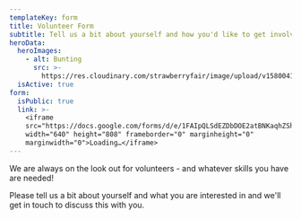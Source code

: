```yaml
---
templateKey: form
title: Volunteer Form
subtitle: Tell us a bit about yourself and how you'd like to get involved
heroData:
  heroImages:
    - alt: Bunting
      src: >-
        https://res.cloudinary.com/strawberryfair/image/upload/v1580041739/Banner/bunting_unwt07.jpg
  isActive: true
form:
  isPublic: true
  link: >-
    <iframe
    src="https://docs.google.com/forms/d/e/1FAIpQLSdEZDbDOE2atBNKaqhZSh6fY02rRLUsAzyyzU-5MRrDpxRukg/viewform?embedded=true"
    width="640" height="808" frameborder="0" marginheight="0"
    marginwidth="0">Loading…</iframe>
---
```

We are always on the look out for volunteers - and whatever skills you have are needed!

Please tell us a bit about yourself and what you are interested in and we'll get in touch to discuss this with you.
